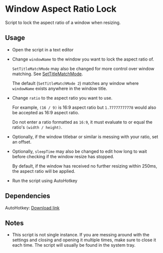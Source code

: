 # Window Aspect Ratio Lock

Script to lock the aspect ratio of a window when resizing.

## Usage

- Open the script in a text editor

- Change `windowName` to the window you want to lock the aspect ratio of.

    `SetTitleMatchMode` may also be changed for more control over window matching. See [SetTitleMatchMode](https://www.autohotkey.com/docs/v1/lib/SetTitleMatchMode.htm). 
    
    The default (`SetTitleMatchMode 2`) matches any window where `windowName` exists anywhere in the window title.

- Change `ratio` to the aspect ratio you want to use.

    For example, `(16 / 9)` is 16:9 aspect ratio but `1.77777777778` would also be accepted as 16:9 aspect ratio. 
    
    Do not enter a ratio formatted as `16:9`, it must evaluate to or equal the ratio's `(width / height)`.

- Optionally, if the window titlebar or similar is messing with your ratio, set an offset.

- Optionally, `sleepTime` may also be changed to edit how long to wait before checking if the window resize has stopped. 

    By default, if the window has received no further resizing within 250ms, the aspect ratio will be applied.

- Run the script using AutoHotkey

## Dependencies

AutoHotkey: [Download link](https://www.autohotkey.com/)

## Notes

- This script is not single instance. If you are messing around with the settings and closing and opening it multiple times, make sure to close it each time. The script will usually be found in the system tray.